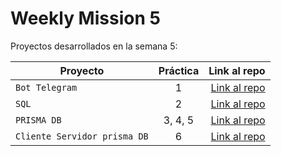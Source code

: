 # Weekly Mission 5

Proyectos desarrollados en la semana 5:

| Proyecto | Práctica | Link al repo |
| ------------- |:-------------:| -----:|
|`Bot Telegram`|1|[Link al repo](https://github.com/jorgealexis07/refactoring)|
|`SQL`|2|[Link al repo](https://github.com/jorgealexis07/Practica_PostgreSQL)|
|`PRISMA DB`|3, 4, 5|[Link al repo](https://github.com/jorgealexis07/prismadb)|
|`Cliente Servidor prisma DB`|6|[Link al repo](https://github.com/jorgealexis07/client-launchx)|
